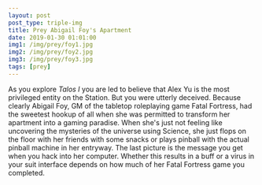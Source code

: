 ```yaml
---
layout: post
post_type: triple-img
title: Prey Abigail Foy's Apartment
date: 2019-01-30 01:01:00
img1: /img/prey/foy1.jpg
img2: /img/prey/foy2.jpg
img3: /img/prey/foy3.jpg
tags: [prey]
---
```

As you explore *Talos I* you are led to believe that Alex Yu is the most privileged entity on the Station. But you were utterly deceived. Because clearly Abigail Foy, GM of the tabletop roleplaying game Fatal Fortress, had the sweetest hookup of all when she was permitted to transform her apartment into a gaming paradise. When she's just not feeling like uncovering the mysteries of the universe using Science, she just flops on the floor with her friends with some snacks or plays pinball with the actual pinball machine in her entryway. The last picture is the message you get when you hack into her computer. Whether this results in a buff or a virus in your suit interface depends on how much of her Fatal Fortress game you completed.
